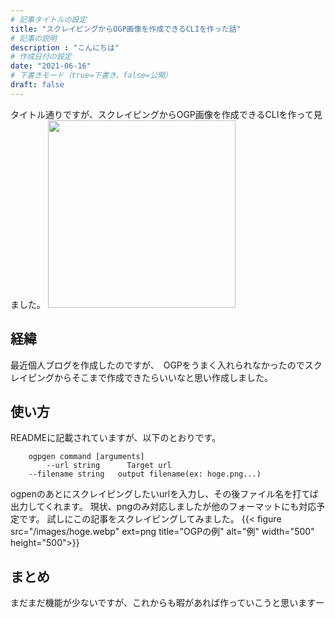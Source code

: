 ```yaml
---
# 記事タイトルの設定
title: "スクレイピングからOGP画像を作成できるCLIを作った話"
# 記事の説明
description : "こんにちは"
# 作成日付の設定
date: "2021-06-16"
# 下書きモード（true=下書き、false=公開）
draft: false
---
```

タイトル通りですが、スクレイピングからOGP画像を作成できるCLIを作って見ました。
<a href="https://github.com/komisan19/ogpgen"><img src="https://github-link-card.s3.ap-northeast-1.amazonaws.com/komisan19/ogpgen.png" width="300px"></a>

## 経緯
最近個人ブログを作成したのですが、　OGPをうまく入れられなかったのでスクレイピングからそこまで作成できたらいいなと思い作成しました。
## 使い方
READMEに記載されていますが、以下のとおりです。

```
    ogpgen command [arguments]
        --url string      Target url
	--filename string   output filename(ex: hoge.png...)
```

ogpenのあとにスクレイピングしたいurlを入力し、その後ファイル名を打てば出力してくれます。
現状、pngのみ対応しましたが他のフォーマットにも対応予定です。
試しにこの記事をスクレイピングしてみました。
{{< figure src="/images/hoge.webp" ext=png title="OGPの例" alt="例" width="500" height="500">}}

## まとめ
まだまだ機能が少ないですが、これからも暇があれば作っていこうと思いますー

